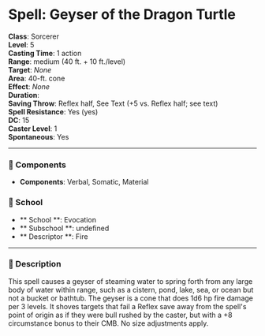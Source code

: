
# Spell: Geyser of the Dragon Turtle
**Class**: Sorcerer  
**Level**: 5  
**Casting Time**: 1 action  
**Range**: medium (40 ft. + 10 ft./level)  
**Target**: _None_  
**Area**: 40-ft. cone  
**Effect**: _None_  
**Duration**:   
**Saving Throw**: Reflex half, See Text (+5 vs. Reflex half; see text)  
**Spell Resistance**: Yes (yes)  
**DC**: 15  
**Caster Level**: 1  
**Spontaneous**: Yes

---

### 🔮 Components
- **Components**: Verbal, Somatic, Material

### 🏫 School
- ** School **: Evocation
- ** Subschool **: undefined
- ** Descriptor **: Fire
---

### 📜 Description
This spell causes a geyser of steaming water to spring forth from any large body of water within range, such as a cistern, pond, lake, sea, or ocean but not a bucket or bathtub. The geyser is a cone that does 1d6 hp fire damage per 3 levels. It shoves targets that fail a Reflex save away from the spell's point of origin as if they were bull rushed by the caster, but with a +8 circumstance bonus to their CMB. No size adjustments apply.
